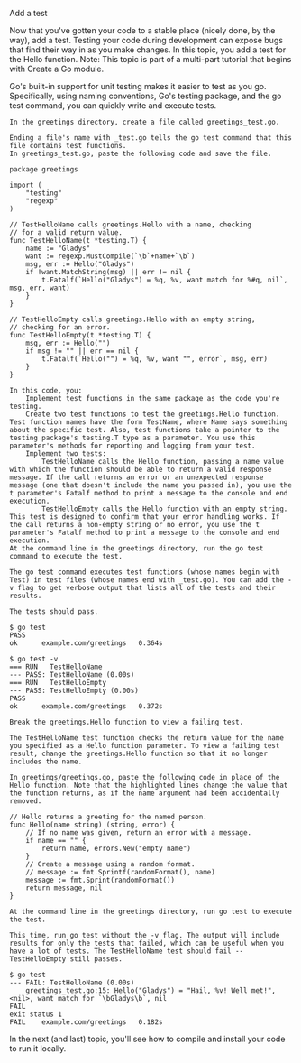  Add a test

Now that you've gotten your code to a stable place (nicely done, by the way), add a test. Testing your code during development can expose bugs that find their way in as you make changes. In this topic, you add a test for the Hello function.
Note: This topic is part of a multi-part tutorial that begins with Create a Go module.

Go's built-in support for unit testing makes it easier to test as you go. Specifically, using naming conventions, Go's testing package, and the go test command, you can quickly write and execute tests.

    In the greetings directory, create a file called greetings_test.go.

    Ending a file's name with _test.go tells the go test command that this file contains test functions.
    In greetings_test.go, paste the following code and save the file.

    package greetings

    import (
        "testing"
        "regexp"
    )

    // TestHelloName calls greetings.Hello with a name, checking
    // for a valid return value.
    func TestHelloName(t *testing.T) {
        name := "Gladys"
        want := regexp.MustCompile(`\b`+name+`\b`)
        msg, err := Hello("Gladys")
        if !want.MatchString(msg) || err != nil {
            t.Fatalf(`Hello("Gladys") = %q, %v, want match for %#q, nil`, msg, err, want)
        }
    }

    // TestHelloEmpty calls greetings.Hello with an empty string,
    // checking for an error.
    func TestHelloEmpty(t *testing.T) {
        msg, err := Hello("")
        if msg != "" || err == nil {
            t.Fatalf(`Hello("") = %q, %v, want "", error`, msg, err)
        }
    }

    In this code, you:
        Implement test functions in the same package as the code you're testing.
        Create two test functions to test the greetings.Hello function. Test function names have the form TestName, where Name says something about the specific test. Also, test functions take a pointer to the testing package's testing.T type as a parameter. You use this parameter's methods for reporting and logging from your test.
        Implement two tests:
            TestHelloName calls the Hello function, passing a name value with which the function should be able to return a valid response message. If the call returns an error or an unexpected response message (one that doesn't include the name you passed in), you use the t parameter's Fatalf method to print a message to the console and end execution.
            TestHelloEmpty calls the Hello function with an empty string. This test is designed to confirm that your error handling works. If the call returns a non-empty string or no error, you use the t parameter's Fatalf method to print a message to the console and end execution.
    At the command line in the greetings directory, run the go test command to execute the test.

    The go test command executes test functions (whose names begin with Test) in test files (whose names end with _test.go). You can add the -v flag to get verbose output that lists all of the tests and their results.

    The tests should pass.

    $ go test
    PASS
    ok      example.com/greetings   0.364s

    $ go test -v
    === RUN   TestHelloName
    --- PASS: TestHelloName (0.00s)
    === RUN   TestHelloEmpty
    --- PASS: TestHelloEmpty (0.00s)
    PASS
    ok      example.com/greetings   0.372s

    Break the greetings.Hello function to view a failing test.

    The TestHelloName test function checks the return value for the name you specified as a Hello function parameter. To view a failing test result, change the greetings.Hello function so that it no longer includes the name.

    In greetings/greetings.go, paste the following code in place of the Hello function. Note that the highlighted lines change the value that the function returns, as if the name argument had been accidentally removed.

    // Hello returns a greeting for the named person.
    func Hello(name string) (string, error) {
        // If no name was given, return an error with a message.
        if name == "" {
            return name, errors.New("empty name")
        }
        // Create a message using a random format.
        // message := fmt.Sprintf(randomFormat(), name)
        message := fmt.Sprint(randomFormat())
        return message, nil
    }

    At the command line in the greetings directory, run go test to execute the test.

    This time, run go test without the -v flag. The output will include results for only the tests that failed, which can be useful when you have a lot of tests. The TestHelloName test should fail -- TestHelloEmpty still passes.

    $ go test
    --- FAIL: TestHelloName (0.00s)
        greetings_test.go:15: Hello("Gladys") = "Hail, %v! Well met!", <nil>, want match for `\bGladys\b`, nil
    FAIL
    exit status 1
    FAIL    example.com/greetings   0.182s

In the next (and last) topic, you'll see how to compile and install your code to run it locally. 
